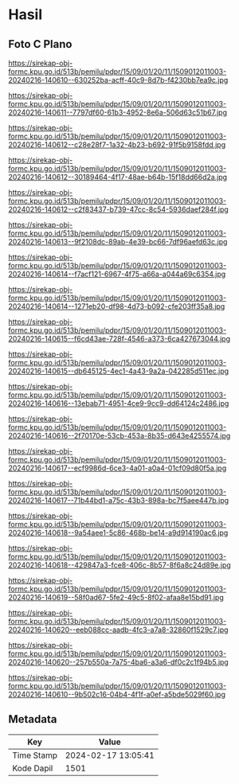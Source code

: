 # Hasil

## Foto C Plano

https://sirekap-obj-formc.kpu.go.id/513b/pemilu/pdpr/15/09/01/20/11/1509012011003-20240216-140610--630252ba-acff-40c9-8d7b-f4230bb7ea9c.jpg

https://sirekap-obj-formc.kpu.go.id/513b/pemilu/pdpr/15/09/01/20/11/1509012011003-20240216-140611--7797df60-61b3-4952-8e6a-506d63c51b67.jpg

https://sirekap-obj-formc.kpu.go.id/513b/pemilu/pdpr/15/09/01/20/11/1509012011003-20240216-140612--c28e28f7-1a32-4b23-b692-91f5b9158fdd.jpg

https://sirekap-obj-formc.kpu.go.id/513b/pemilu/pdpr/15/09/01/20/11/1509012011003-20240216-140612--30189464-4f17-48ae-b64b-15f18dd66d2a.jpg

https://sirekap-obj-formc.kpu.go.id/513b/pemilu/pdpr/15/09/01/20/11/1509012011003-20240216-140612--c2f83437-b739-47cc-8c54-5936daef284f.jpg

https://sirekap-obj-formc.kpu.go.id/513b/pemilu/pdpr/15/09/01/20/11/1509012011003-20240216-140613--9f2108dc-89ab-4e39-bc66-7df96aefd63c.jpg

https://sirekap-obj-formc.kpu.go.id/513b/pemilu/pdpr/15/09/01/20/11/1509012011003-20240216-140614--f7acf121-6967-4f75-a66a-a044a69c6354.jpg

https://sirekap-obj-formc.kpu.go.id/513b/pemilu/pdpr/15/09/01/20/11/1509012011003-20240216-140614--1271eb20-df98-4d73-b092-cfe203ff35a8.jpg

https://sirekap-obj-formc.kpu.go.id/513b/pemilu/pdpr/15/09/01/20/11/1509012011003-20240216-140615--f6cd43ae-728f-4546-a373-6ca427673044.jpg

https://sirekap-obj-formc.kpu.go.id/513b/pemilu/pdpr/15/09/01/20/11/1509012011003-20240216-140615--db645125-4ec1-4a43-9a2a-042285d511ec.jpg

https://sirekap-obj-formc.kpu.go.id/513b/pemilu/pdpr/15/09/01/20/11/1509012011003-20240216-140616--13ebab71-4951-4ce9-9cc9-dd64124c2486.jpg

https://sirekap-obj-formc.kpu.go.id/513b/pemilu/pdpr/15/09/01/20/11/1509012011003-20240216-140616--2f70170e-53cb-453a-8b35-d643e4255574.jpg

https://sirekap-obj-formc.kpu.go.id/513b/pemilu/pdpr/15/09/01/20/11/1509012011003-20240216-140617--ecf9986d-6ce3-4a01-a0a4-01cf09d80f5a.jpg

https://sirekap-obj-formc.kpu.go.id/513b/pemilu/pdpr/15/09/01/20/11/1509012011003-20240216-140617--71b44bd1-a75c-43b3-898a-bc7f5aee447b.jpg

https://sirekap-obj-formc.kpu.go.id/513b/pemilu/pdpr/15/09/01/20/11/1509012011003-20240216-140618--9a54aee1-5c86-468b-be14-a9d914190ac6.jpg

https://sirekap-obj-formc.kpu.go.id/513b/pemilu/pdpr/15/09/01/20/11/1509012011003-20240216-140618--429847a3-fce8-406c-8b57-8f6a8c24d89e.jpg

https://sirekap-obj-formc.kpu.go.id/513b/pemilu/pdpr/15/09/01/20/11/1509012011003-20240216-140619--58f0ad67-5fe2-49c5-8f02-afaa8e15bd91.jpg

https://sirekap-obj-formc.kpu.go.id/513b/pemilu/pdpr/15/09/01/20/11/1509012011003-20240216-140620--eeb088cc-aadb-4fc3-a7a8-32860f1529c7.jpg

https://sirekap-obj-formc.kpu.go.id/513b/pemilu/pdpr/15/09/01/20/11/1509012011003-20240216-140620--257b550a-7a75-4ba6-a3a6-df0c2c1f94b5.jpg

https://sirekap-obj-formc.kpu.go.id/513b/pemilu/pdpr/15/09/01/20/11/1509012011003-20240216-140610--9b502c16-04b4-4f1f-a0ef-a5bde5029f60.jpg


## Metadata

| Key        | Value               |
| ---------- | ------------------- |
| Time Stamp | 2024-02-17 13:05:41 |
| Kode Dapil | 1501                |



